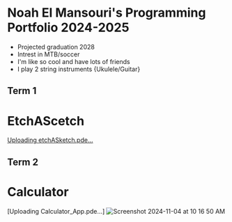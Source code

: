 # Noah El Mansouri's Programming Portfolio 2024-2025
* Projected graduation 2028
* Intrest in MTB/soccer
* I'm like so cool and have lots of friends
* I play 2 string instruments {Ukulele/Guitar}

## Term 1
# EtchAScetch
[Uploading 
etchASketch.pde…]()


## Term 2
# Calculator
[Uploading Calculator_App.pde…]
![Screenshot 2024-11-04 at 10 16 50 AM](https://github.com/user-attachments/assets/2b92cd70-df0d-4de3-8062-389a472a4a3b)

